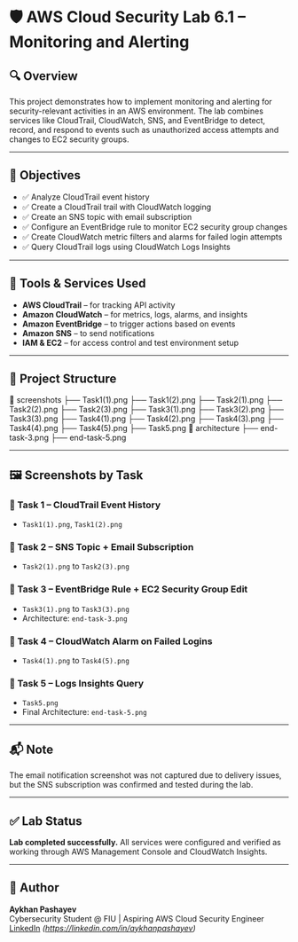 # 🛡️ AWS Cloud Security Lab 6.1 – Monitoring and Alerting

## 🔍 Overview
This project demonstrates how to implement monitoring and alerting for security-relevant activities in an AWS environment. The lab combines services like CloudTrail, CloudWatch, SNS, and EventBridge to detect, record, and respond to events such as unauthorized access attempts and changes to EC2 security groups.

---

## 🎯 Objectives

- ✅ Analyze CloudTrail event history
- ✅ Create a CloudTrail trail with CloudWatch logging
- ✅ Create an SNS topic with email subscription
- ✅ Configure an EventBridge rule to monitor EC2 security group changes
- ✅ Create CloudWatch metric filters and alarms for failed login attempts
- ✅ Query CloudTrail logs using CloudWatch Logs Insights

---

## 🧪 Tools & Services Used

- **AWS CloudTrail** – for tracking API activity
- **Amazon CloudWatch** – for metrics, logs, alarms, and insights
- **Amazon EventBridge** – to trigger actions based on events
- **Amazon SNS** – to send notifications
- **IAM & EC2** – for access control and test environment setup

---

## 📂 Project Structure

📁 screenshots
├── Task1(1).png
├── Task1(2).png
├── Task2(1).png
├── Task2(2).png
├── Task2(3).png
├── Task3(1).png
├── Task3(2).png
├── Task3(3).png
├── Task4(1).png
├── Task4(2).png
├── Task4(3).png
├── Task4(4).png
├── Task4(5).png
├── Task5.png
📁 architecture
├── end-task-3.png
├── end-task-5.png


---

## 🖼️ Screenshots by Task

### 🔹 Task 1 – CloudTrail Event History
- `Task1(1).png`, `Task1(2).png`

### 🔹 Task 2 – SNS Topic + Email Subscription
- `Task2(1).png` to `Task2(3).png`

### 🔹 Task 3 – EventBridge Rule + EC2 Security Group Edit
- `Task3(1).png` to `Task3(3).png`
- Architecture: `end-task-3.png`

### 🔹 Task 4 – CloudWatch Alarm on Failed Logins
- `Task4(1).png` to `Task4(5).png`

### 🔹 Task 5 – Logs Insights Query
- `Task5.png`
- Final Architecture: `end-task-5.png`

---

## 📬 Note
The email notification screenshot was not captured due to delivery issues, but the SNS subscription was confirmed and tested during the lab.

---

## ✅ Lab Status
**Lab completed successfully.** All services were configured and verified as working through AWS Management Console and CloudWatch Insights.

---

## 🔗 Author
**Aykhan Pashayev**  
Cybersecurity Student @ FIU | Aspiring AWS Cloud Security Engineer
[LinkedIn](#) *(https://linkedin.com/in/aykhanpashayev)*  
